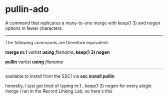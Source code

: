 # pullin-ado
A command that replicates a many-to-one merge with keep(1 3) and nogen options in fewer characters.

---------------------------------

The following commands are therefore equivalent:

**merge m:1** _varlist_ **using** _filename_**, keep(1 3) nogen**

**pullin** _varlist_ **using** _filename_


---------------------------------

available to install from the SSC! via
**ssc install pullin**

honestly, I just got tired of typing m:1 , keep(1 3) nogen for every single merge I ran in the Record Linking Lab, so here's this
